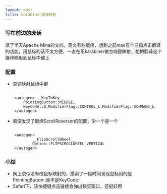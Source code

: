```yaml
---
layout: post
title: karabiner鼠标映射
---
```


### 写在前边的废话

读了半天Apache Mina的文档，英文有些蛋疼，想到之前mac有个三指点击翻译的功能，用鼠标的话不太方便，一直在用karabiner做方向键映射，想把翻译这个操作映射到鼠标中键上

### 配置
- 查词映射鼠标中键

```

	<autogen> __KeyToKey__
		PointingButton::MIDDLE,
		KeyCode::D,ModifierFlag::CONTROL_L,ModifierFlag::COMMAND_L
	</autogen>
```

- 顺便发现了取缔ScrollReverser的配置，少一个是一个

```

	<autogen>
    		__FlipScrollWheel__
    		Option::FLIPSCROLLWHEEL_VERTICAL
  	</autogen>
```


### 小结
- 网上貌似没有改鼠标映射的，摸索了一段时间发现鼠标用的是PointingButton::而不是KeyCode::
- Safari下，该快捷键点击链接会弹出预览窗口，还挺好用
